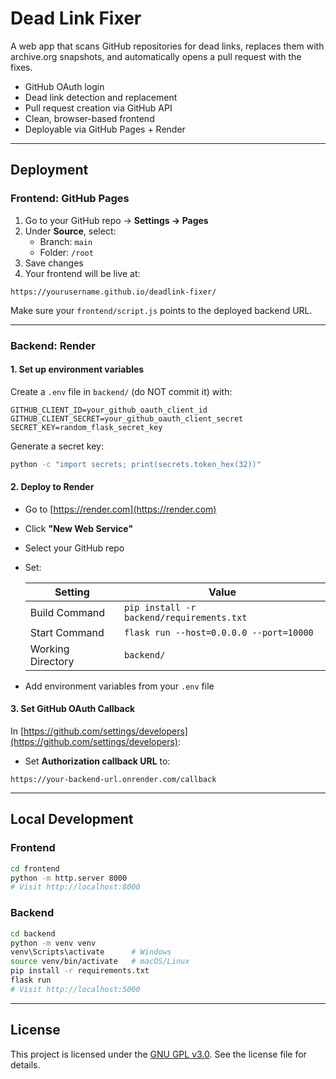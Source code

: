 # Dead Link Fixer

A web app that scans GitHub repositories for dead links, replaces them with archive.org snapshots, and automatically opens a pull request with the fixes.

- GitHub OAuth login
- Dead link detection and replacement
- Pull request creation via GitHub API
- Clean, browser-based frontend
- Deployable via GitHub Pages + Render

---

## Deployment

### Frontend: GitHub Pages

1. Go to your GitHub repo → **Settings → Pages**
2. Under **Source**, select:
   - Branch: `main`
   - Folder: `/root`
3. Save changes
4. Your frontend will be live at:
```
https://yourusername.github.io/deadlink-fixer/
```

Make sure your `frontend/script.js` points to the deployed backend URL.

---

### Backend: Render

#### 1. Set up environment variables

Create a `.env` file in `backend/` (do NOT commit it) with:

```env
GITHUB_CLIENT_ID=your_github_oauth_client_id
GITHUB_CLIENT_SECRET=your_github_oauth_client_secret
SECRET_KEY=random_flask_secret_key
```

Generate a secret key:
```bash
python -c "import secrets; print(secrets.token_hex(32))"
```

#### 2. Deploy to Render

- Go to [https://render.com](https://render.com)
- Click **"New Web Service"**
- Select your GitHub repo
- Set:

  | Setting            | Value                                 |
  |--------------------|---------------------------------------|
  | Build Command      | `pip install -r backend/requirements.txt` |
  | Start Command      | `flask run --host=0.0.0.0 --port=10000` |
  | Working Directory  | `backend/`                             |

- Add environment variables from your `.env` file

#### 3. Set GitHub OAuth Callback

In [https://github.com/settings/developers](https://github.com/settings/developers):

- Set **Authorization callback URL** to:
```
https://your-backend-url.onrender.com/callback
```

---

## Local Development

### Frontend

```bash
cd frontend
python -m http.server 8000
# Visit http://localhost:8000
```

### Backend

```bash
cd backend
python -m venv venv
venv\Scripts\activate      # Windows
source venv/bin/activate   # macOS/Linux
pip install -r requirements.txt
flask run
# Visit http://localhost:5000
```

---

## License

This project is licensed under the [GNU GPL v3.0](LICENSE).
See the license file for details.

